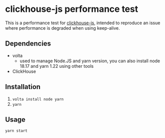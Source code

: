 # clickhouse-js performance test

This is a performance test for [clickhouse-js](https://github.com/ClickHouse/clickhouse-js/), intended to reproduce an issue where performance is degraded when using keep-alive. 

## Dependencies
- volta
  - used to manage Node.JS and yarn version, you can also install node 18.17 and yarn 1.22 using other tools
- ClickHouse

## Installation
1. `volta install node yarn`
2. `yarn`

## Usage
`yarn start`
